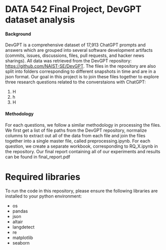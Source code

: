 # DATA 542 Final Project, DevGPT dataset analysis

#### Background
DevGPT is a comprehensive dataset of 17,913 ChatGPT prompts and answers which are grouped into several software development artifacts (commits, issues, discussions, files, pull requests, and hacker news sharings). All data was retrieved from the DevGPT repository: https://github.com/NAIST-SE/DevGPT. The files in the repository are also split into folders corresponding to different snapshots in time and are in a json format. Our goal in this project is to join these files together to explore three research questions related to the converstaions with ChatGPT:

1. H
2. h
3. H

#### Methodology
For each questions, we follow a similar methodology in processing the files. We first get a list of file paths from the DevGPT repository, normalize columns to extract out all of the data from each file and join the files together into a single master file, called preprocessing.ipynb. For each question, we create a separate workbook, corresponding to RQ_X.ipynb in the repository. Our final report containing all of our experiments and results can be found in final_report.pdf

# Required libraries
To run the code in this repository, please ensure the following libraries are installed to your python environment: 
- os
- pandas
- json
- altair
- langdetect
- re
- matplotlib
- seaborn
